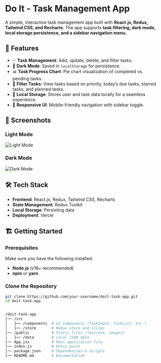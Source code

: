 # **Do It - Task Management App**  

A simple, interactive task management app built with **React.js, Redux, Tailwind CSS, and Recharts**. The app supports **task filtering, dark mode, local storage persistence, and a sidebar navigation menu.**  

## 🚀 **Features**  

- ✅ **Task Management**: Add, update, delete, and filter tasks.  
- 🌙 **Dark Mode**: Saved in `localStorage` for persistence.  
- 📊 **Task Progress Chart**: Pie chart visualization of completed vs. pending tasks.  
- 📌 **Filter Tasks**: View tasks based on priority, today’s due tasks, starred tasks, and planned tasks.  
- 🔄 **Local Storage**: Stores user and task data locally for a seamless experience.  
- 📱 **Responsive UI**: Mobile-friendly navigation with sidebar toggle.  

## 📸 **Screenshots**  

### **Light Mode**  
![Light Mode](your-light-mode-screenshot-url)  

### **Dark Mode**  
![Dark Mode](your-dark-mode-screenshot-url)  

## 🛠️ **Tech Stack**  

- **Frontend**: React.js, Redux, Tailwind CSS, Recharts  
- **State Management**: Redux Toolkit  
- **Local Storage**: Persisting data  
- **Deployment**: Vercel  

## 🏗 **Getting Started**  

### **Prerequisites**  
Make sure you have the following installed:  
- **Node.js** (v18+ recommended)  
- **npm** or **yarn**  

### **Clone the Repository**  

```bash
git clone https://github.com/your-username/doit-task-app.git
cd doit-task-app


/doit-task-app
│── /src
│   ├── /components  # UI Components (TaskInput, TaskList, etc.)
│   ├── /store       # Redux store and slices
│── /public          # Static files (favicons, images)
│   ├── /data        # Local JSON data
│── App.jsx          # Main application file
│── index.js         # Entry point
│── package.json     # Dependencies & scripts
│── README.md        # Documentation
